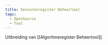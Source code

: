 ```yaml
---
title: Sensorenregister Beheertool
tags:
  - OpenSource
  - Tool
---
```

Uitbreiding van [[Algoritmeregister Beheertool]].